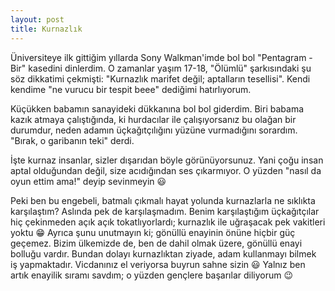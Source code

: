 ```yaml
---
layout: post
title: Kurnazlık
---
```


Üniversiteye ilk gittiğim yıllarda Sony Walkman'imde bol bol "Pentagram - Bir" kasedini dinlerdim. O zamanlar yaşım 17-18, "Ölümlü" şarkısındaki şu söz dikkatimi çekmişti: "Kurnazlık marifet değil; aptalların tesellisi". Kendi kendime "ne vurucu bir tespit beee" dediğimi hatırlıyorum.

Küçükken babamın sanayideki dükkanına bol bol giderdim. Biri babama kazık atmaya çalıştığında, ki hurdacılar ile çalışıyorsanız bu olağan bir durumdur, neden adamın üçkağıtçılığını yüzüne vurmadığını sorardım. "Bırak, o garibanın teki" derdi.

İşte kurnaz insanlar, sizler dışarıdan böyle görünüyorsunuz. Yani çoğu insan aptal olduğundan değil, size acıdığından ses çıkarmıyor. O yüzden "nasıl da oyun ettim ama!" deyip sevinmeyin 😃

Peki ben bu engebeli, batmalı çıkmalı hayat yolunda kurnazlarla ne sıklıkta karşılaştım? Aslında pek de karşılaşmadım. Benim karşılaştığım üçkağıtçılar hiç çekinmeden açık açık tokatlıyorlardı; kurnazlık ile uğraşacak pek vakitleri yoktu 😁 Ayrıca şunu unutmayın ki; gönüllü enayinin önüne hiçbir güç geçemez. Bizim ülkemizde de, ben de dahil olmak üzere, gönüllü enayi bolluğu vardır. Bundan dolayı kurnazlıktan ziyade, adam kullanmayı bilmek iş yapmaktadır. Vicdanınız el veriyorsa buyrun sahne sizin 😃 Yalnız ben artık enayilik sıramı savdım; o yüzden gençlere başarılar diliyorum 😉